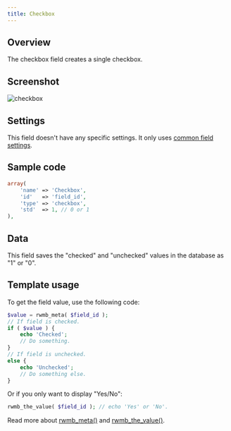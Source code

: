 ```yaml
---
title: Checkbox
---
```


## Overview

The checkbox field creates a single checkbox.

## Screenshot

![checkbox](https://i.imgur.com/gMkTEfB.png)

## Settings

This field doesn't have any specific settings. It only uses [common field settings](/fields/).

## Sample code

```php
array(
    'name' => 'Checkbox',
    'id'   => 'field_id',
    'type' => 'checkbox',
    'std'  => 1, // 0 or 1
),
```

## Data

This field saves the "checked" and "unchecked" values in the database as "1" or "0".

## Template usage

To get the field value, use the following code:

```php
$value = rwmb_meta( $field_id );
// If field is checked.
if ( $value ) {
    echo 'Checked';
    // Do something.
}
// If field is unchecked.
else {
    echo 'Unchecked';
    // Do something else.
}
```

Or if you only want to display "Yes/No":

```php
rwmb_the_value( $field_id ); // echo 'Yes' or 'No'.
```

Read more about [rwmb_meta()](/rwmb-meta/) and [rwmb_the_value()](/rwmb-the-value/).